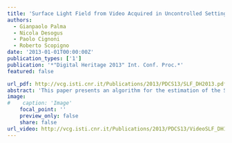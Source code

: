 ```yaml
---
title: 'Surface Light Field from Video Acquired in Uncontrolled Settings'
authors:
  - Gianpaolo Palma
  - Nicola Desogus
  - Paolo Cignoni
  - Roberto Scopigno
date: '2013-01-01T00:00:00Z'
publication_types: ['1']
publication: '*"Digital Heritage 2013" Int. Conf. Proc.*'
featured: false

url_pdf: http://vcg.isti.cnr.it/Publications/2013/PDCS13/SLF_DH2013.pdf
abstract: 'This paper presents an algorithm for the estimation of the Surface Light Field using video sequences acquired moving the camera around the object. Unlike other state of the art methods, it does not require a uniform sampling density of the view directions, but it is able to build an approximation of the Surface Light Field starting from a biased video acquisition: dense along the camera path and completely missing in the other directions. The main idea is to separate the estimation of two components: the diffuse color, computed using statistical operations that allow the estimation of a rough approximation of the direction of the main light sources in the acquisition environment; the other residual Surface Light Field effects, modeled as linear combination of spherical functions. From qualitative and numerical evaluations, the final rendering results show a high fidelity and similarity with the input video frames, without ringing and banding effects.'
image:
#    caption: 'Image'
    focal_point: ''
    preview_only: false
    share: false
url_video: http://vcg.isti.cnr.it/Publications/2013/PDCS13/VideoSLF_DH13.wmv
---
```

